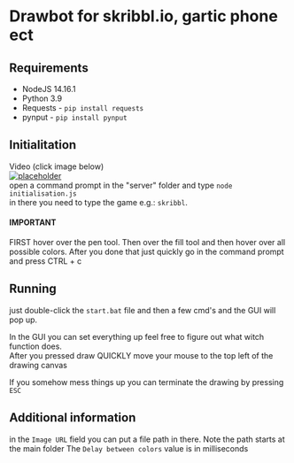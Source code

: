 # Drawbot for skribbl.io, gartic phone ect

## Requirements
+ NodeJS 14.16.1
+ Python 3.9
+ Requests - `pip install requests`
+ pynput - `pip install pynput`

## Initialitation
Video (click image below)\
[![placeholder](https://img.youtube.com/vi/L3-oa-rd4gA/0.jpg)](https://youtu.be/L3-oa-rd4gA) \
 open a command prompt in the "server" folder and type `node initialisation.js`\
 in there you need to type the game e.g.: `skribbl`. 
#### IMPORTANT 
 FIRST hover over the pen tool.
 Then over the fill tool
 and then hover over all possible colors.
 After you done that just quickly go in the command prompt and press CTRL + c



## Running
just double-click the `start.bat` file and then a few cmd's and the GUI will pop up. 

In the GUI you can set everything up feel free to figure out what witch function does. \
After you pressed draw QUICKLY move your mouse to the top left of the drawing canvas

If you somehow mess things up you can terminate the drawing by pressing `ESC`

## Additional information
in the `Image URL` field you can put a file path in there. Note the path starts at the main folder
The `Delay between colors` value is in milliseconds
